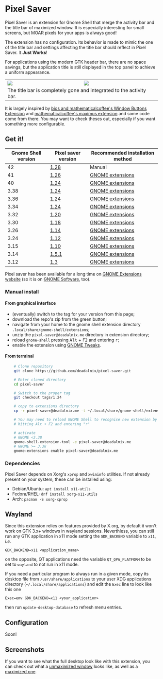 Pixel Saver
===========

Pixel Saver is an extension for Gnome Shell that merge the activity bar and the
title bar of maximized window. It is especially interesting for small screens,
but MOAR pixels for your apps is always good!

The extension has no configuration. Its behavior is made to mimic the one of
the title bar and settings affecting the title bar should reflect in
Pixel Saver. It **Just Works**!

For applications using the modern GTK header bar, there are no space savings,
but the application title is still displayed in the top panel to achieve a
uniform appearance.

<table>
  <tr>
    <td>
      <img src="https://raw.github.com/deadalnix/pixel-saver/master/resources/title.png" />
    </td>
    <td>
      <img src="https://raw.github.com/deadalnix/pixel-saver/master/resources/icons.png" /></td>
  </tr>
  <tr>
    <td colspan="2">The title bar is completely gone and integrated to the activity bar.</td>
  </tr>
</table>

It is largely inspired by 
[bios and mathematicalcoffee's Window Buttons Extension](https://github.com/mathematicalcoffee/Gnome-Shell-Window-Buttons-Extension) 
and 
[mathematicalcoffee's maximus extension](https://bitbucket.org/mathematicalcoffee/maximus-gnome-shell-extension) 
and some code come from there. 
You may want to check theses out, especially if you want something more configurable.

Get it!
------------

| Gnome Shell version| Pixel saver version                                           | Recommended installation method                                            |
|-------------|----------------------------------------------------------------------|----------------------------------------------------------------------------|
| 42          | [1.28](https://github.com/deadalnix/pixel-saver/releases/tag/1.28)   | Manual   
| 41          | [1.26](https://github.com/deadalnix/pixel-saver/releases/tag/1.26)   | [GNOME extensions](https://extensions.gnome.org/extension/723/pixel-saver/)   
| 40          | [1.24](https://github.com/deadalnix/pixel-saver/releases/tag/1.24)   | [GNOME extensions](https://extensions.gnome.org/extension/723/pixel-saver/)   
| 3.38        | [1.24](https://github.com/deadalnix/pixel-saver/releases/tag/1.24)   | [GNOME extensions](https://extensions.gnome.org/extension/723/pixel-saver/)
| 3.36        | [1.24](https://github.com/deadalnix/pixel-saver/releases/tag/1.24)   | [GNOME extensions](https://extensions.gnome.org/extension/723/pixel-saver/)
| 3.34        | [1.24](https://github.com/deadalnix/pixel-saver/releases/tag/1.24)   | [GNOME extensions](https://extensions.gnome.org/extension/723/pixel-saver/)
| 3.32        | [1.20](https://github.com/deadalnix/pixel-saver/releases/tag/1.20)   | [GNOME extensions](https://extensions.gnome.org/extension/723/pixel-saver/)
| 3.30        | [1.18](https://github.com/deadalnix/pixel-saver/releases/tag/1.18)   | [GNOME extensions](https://extensions.gnome.org/extension/723/pixel-saver/)
| 3.26        | [1.14](https://github.com/deadalnix/pixel-saver/releases/tag/1.14)   | [GNOME extensions](https://extensions.gnome.org/extension/723/pixel-saver/)
| 3.24        | [1.12](https://github.com/deadalnix/pixel-saver/releases/tag/1.12)   | [GNOME extensions](https://extensions.gnome.org/extension/723/pixel-saver/)
| 3.15        | [1.10](https://github.com/deadalnix/pixel-saver/releases/tag/1.10)   | [GNOME extensions](https://extensions.gnome.org/extension/723/pixel-saver/)
| 3.14        | [1.5.1](https://github.com/deadalnix/pixel-saver/releases/tag/1.5.1) | [GNOME extensions](https://extensions.gnome.org/extension/723/pixel-saver/)
| 3.12        | [1.3](https://github.com/deadalnix/pixel-saver/releases/tag/1.3)     | [GNOME extensions](https://extensions.gnome.org/extension/723/pixel-saver/)

Pixel saver has been available for a long time on 
[GNOME Extensions website](https://extensions.gnome.org/extension/723/pixel-saver/) 
(so it is on 
[GNOME Software](https://wiki.gnome.org/Apps/Software), too).

### Manual install

#### From graphical interface

- (eventually) switch to the tag for your version from this page;
- download the repo's zip from the green button;
- navigate from your home to the gnome shell extension directory 
`.local/share/gnome-shell/extensions`;
- unzip the `pixel-saver@deadalnix.me` directory in extension directory;
- reload `gnome-shell` pressing <kbd>Alt</kbd> + <kbd>F2</kbd> and entering <kbd>r</kbd>;
- enable the extension using [GNOME Tweaks](https://wiki.gnome.org/Apps/Tweaks).

#### From terminal
 
```bash
    # Clone repository
    git clone https://github.com/deadalnix/pixel-saver.git

    # Enter cloned directory
    cd pixel-saver

    # Switch to the proper tag
    git checkout tags/1.24

    # copy to extensions directory
    cp -r pixel-saver@deadalnix.me -t ~/.local/share/gnome-shell/extensions

    # You may need to reload GNOME Shell to recognise new extension by
    # hitting Alt + F2 and entering "r"

    # activate 
    # GNOME <3.38
    gnome-shell-extension-tool -e pixel-saver@deadalnix.me
    # GNOME >= 3.38
    gnome-extensions enable pixel-saver@deadalnix.me

```

### Dependencies

Pixel Saver depends on Xorg's `xprop` and `xwininfo` utilities. If not already
present on your system, these can be installed using:

* Debian/Ubuntu: `apt install x11-utils`
* Fedora/RHEL: `dnf install xorg-x11-utils`
* Arch: `pacman -S xorg-xprop`

Wayland
---------
Since this extension relies on features provided by X.org, by default it won't work on GTK 3.x+ windows
in wayland sessions.
Neverthless, you can still run any GTK application in x11 mode setting 
the `GDK_BACKEND` variable to `x11`, *i.e.*

```console
GDK_BACKEND=x11 <application_name>
```

on the opposite, QT applications need the variable `QT_QPA_PLATFORM` to be set to `wayland`
to not run in x11 mode.

If you need a particular program to always run in a given mode, copy its desktop file from 
`/usr/share/applications` to your user XDG applications directory (`~/.local/share/applications`) 
and edit the `Exec` line to look like this one

```
Exec=env GDK_BACKEND=x11 <your_application>
```

then run `update-desktop-database` to refresh menu entries.

Configuration
-------------

Soon!

Screenshots
-----------

If you want to see what the full desktop look like with this extension, you can check out what a [unmaximized window](https://raw.github.com/deadalnix/pixel-saver/master/resources/unmax.png) looks like, as well as a [maximized one](https://raw.github.com/deadalnix/pixel-saver/master/resources/max.png).

